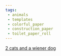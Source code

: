 ```yaml
---
tags:
 - animals
 - templates
 - colorful_paper
 - construction_paper
 - toilet_paper_roll
---
```


[2 cats and a wiener dog](https://www.facebook.com/reel/675868071021629)